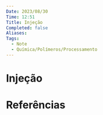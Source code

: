 ```yaml
---
Date: 2023/08/30
Time: 12:51
Title: Injeção
Completed: false
Aliases: 
Tags:
  - Note 
  - Química/Polímeros/Processamento 
---
```


# Injeção



# Referências

